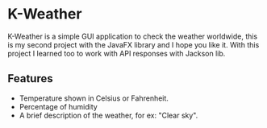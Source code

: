 # K-Weather
K-Weather is a simple GUI application to check the weather worldwide, this is my second project with the JavaFX library and I hope you like it.
With this project I learned too to work with API responses with Jackson lib.

## Features
- Temperature shown in Celsius or Fahrenheit.
- Percentage of humidity
- A brief description of the weather, for ex: "Clear sky".
